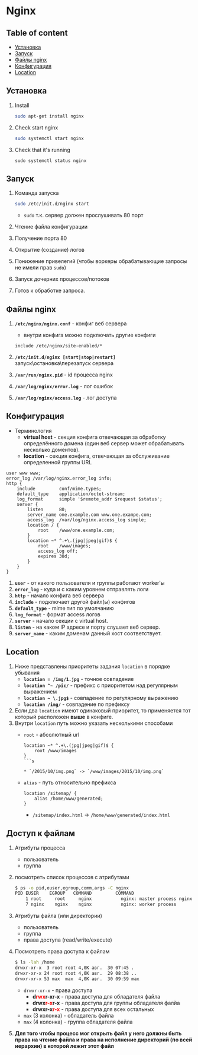 # Nginx

## Table of content
- [Установка](#Установка)
- [Запуск](#Запуск)
- [Файлы nginx](#Файлы-nginx)
- [Конфигурация](#Конфигурация)
- [Location](#location)

## Установка

1. Install

    ```bash
    sudo apt-get install nginx
    ```

1. Check start nginx

    ```bash
    sudo systemctl start nginx
    ```

1. Check that it's running

    ```
    sudo systemctl status nginx
    ```

## Запуск
1. Команда запуска
    ```bash
    sudo /etc/init.d/nginx start
    ```
    * `sudo` т.к. сервер должен прослушивать 80 порт

1. Чтение файла конфигурации
1. Получение порта 80
1. Открытие (создание) логов
1. Понижение привелегий (чтобы воркеры обрабатывающие запросы не имели прав `sudo`)
1. Запуск дочерних процессов/потоков
1. Готов к обработке запроса.

## Файлы nginx
1. **`/etc/nginx/nginx.conf`** - конфиг веб сервера

    * внутри конфига можно подключать другие конфиги

    ```
    include /etc/nginx/site-enabled/*
    ```
1. **`/etc/init.d/nginx [start|stop|restart]`** запуск\остановка\перезапуск сервера
1. **`/var/run/nginx.pid`** - id процесса nginx
1. **`/var/log/nginx/error.log`** - лог ошибок
1. **`/var/log/nginx/access.log`** - лог доступа

## Конфигурация
* Терминология
    * **virtual host** - секция конфига отвечающая за обработку определённого домена (один веб сервер может обрабатывать несколько доментов).
    * **location** - секция конфига, отвечающая за обслуживание определенной группы URL
```
user www www;
error_log /var/log/nginx.error_log info;
http {
    include         conf/mime.types;
    default_type    application/octet-stream;
    log_format      simple '$remote_addr $request $status';
    server {
        listen      80;
        server_name one.example.com www.one.exampe.com;
        access_log  /var/log/nginx.access_log simple;
        location / {
            root    /www/one.example.com;
        }
        location ~* ^.+\.(jpg|jpeg|gif)$ {
            root    /www/images;
            access_log off;
            expires 30d;
        }
    }
}
```
1. **`user`** - от какого пользователя и группы работают worker'ы
1. **`error_log`** - куда и с каким уровнем отправлять логи
1. **`http`** - начало конфига веб сервера
1. **`include`** - подключает другой файл(ы) конфигов
1. **`default_type`** - mime тип по умолчанию
1. **`log_format`** - формат access логов
1. **`server`** - начало секции с virtual host.
1. **`listen`** - на каком IP адресе и порту слушает веб сервер.
1. **`server_name`** - каким доменам данный хост соответствует.

## Location
1. Ниже представлены приоритеты задания `location` в порядке убывания
    * **`location = /img/1.jpg`** - точное совпадение
    * **`location ^~ /pic/`** - префикс с приоритетом над регулярным выражением
    * **`location ~ \.jpg$`** - совпадение по регулярному выражению
    * **`location /img/`** - совпадение по префиксу
1. Если два `location` имеют одинаковый приоритет, то применяется тот который расположен **выше** в конфиге.
1. Внутри `location` путь можно указать несколькими способами
    * `root` - абсолютный url
        ```
        location ~* ^.+\.(jpg|jpeg|gif)$ {
            root /www/images
        }
        ```s

        * `/2015/10/img.png` -> `/www/images/2015/10/img.png`

    * `alias` - путь относительно префикса
        ```
        location /sitemap/ {
            alias /home/www/generated;
        }
        ```

        * `/sitemap/index.html` -> `/home/www/generated/index.html`

## Доступ к файлам
1. Атрибуты процесса
    * пользователь
    * группа
1. посмотреть список процессов с атрибутами
    ```bash
    $ ps -o pid,euser,egroup,comm,args -C nginx
    PID EUSER    EGROUP   COMMAND         COMMAND
        1 root     root     nginx           nginx: master process nginx -g daemon off;
        7 nginx    nginx    nginx           nginx: worker process
    ```
1. Атрибуты файла (или директории)
    * пользователь
    * группа
    * права доступа (read/write/execute)
1. Посмотреть права доступа к файлам
    ```bash
    $ ls -lah /home
    drwxr-xr-x  3 root root 4,0K авг.  30 07:45 .
    drwxr-xr-x 24 root root 4,0K авг.  29 08:38 ..
    drwxr-xr-x 53 max  max  4,0K авг.  30 09:59 max
    ```

    * `drwxr-xr-x` - права доступа
        * **d<span style="color: red">rwx</span>r-xr-x** - права доступа для обладателя файла
        * **drwx<span style="color: red">r-x</span>r-x** - права доступа для группы обладателя фалйа
        * **drwxr-x<span style="color: red">r-x</span>** - права доступа для всех остальных
    * `max` (3 колонка) - обладатель файла
    * `max` (4 колонка) - группа обладателя файла
1. **Для того чтобы процесс мог открыть файл у него должны быть права на чтение файла и права на исполнение директорий (по всей иерархии) в которой лежит этот файл**
